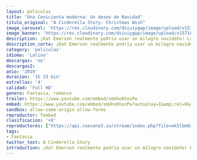 ```yaml
---
layout: peliculas
title: "Una Cenicienta moderna: Un deseo de Navidad"
titulo_original: "A Cinderella Story: Christmas Wish"
image_carousel: 'https://res.cloudinary.com/dsiuiygwp/image/upload/v1571886962/CINDERILLEA-min_hflyxe.jpg'
image_banner: 'https://res.cloudinary.com/dsiuiygwp/image/upload/v1571886969/AD0DFDDA-E04A-466C-B0BB-855E6FDEA177-min_porpmq.jpg'
description: ¡Kat Emerson realmente podría usar un milagro navideño! La aspirante a cantante y compositora puede tener grandes sueños, pero tiene problemas aún mayores. Tratada como una sirvienta por su vanidosa madrastra y hermanastras egoístas, Kat se ve obligada a realizar un trabajo desmoralizador como elfo.
description_corta: ¡Kat Emerson realmente podría usar un milagro navideño! La aspirante a cantante y compositora puede tener grandes sueños, pero tiene problemas aún mayores. Tratada como una...
category: 'peliculas'
idioma: 'Latino'
descargas: 'no'
descargas2:
anio: '2019'
duracion: '1h 33 min'
estrellas: '4'
calidad: 'Full HD'
genero: Fantasia, romance
trailer: https://www.youtube.com/embed/smUhoKhozPw
embed: https://www.youtube.com/embed/smUhoKhozPw?autoplay=1&amp;rel=0&amp;hd=1&border=0&wmode=opaque&enablejsapi=1&modestbranding=1&controls=1&showinfo=0
sandbox: allow-same-origin allow-forms
reproductor: fembed
clasificacion: '+8'
reproductores: ["https://api.cuevana3.io/stream/index.php?file=ek5lbm9xYWNrS0xYMTZLa2xNbkdvY3ZTb3BtZng4TGp6ZFpobGFMUGtOVFYySmlocU5XTzJkRE1tcHFuajVPb2w1eGphMkhEMGVQWDA2S21ZY1hRNEpQWHAyTmpsWk9wblpWcmtYK2p0ZEtzcDJHZm81WT0","https://gdriveplayer.co/embed2.php?link=baoI4JKCcy%252Bz%252Bl7tXnPPpQzKcDMqGZS5HejKjf6K6JEX9Ow48pPF023u9J0Rj4V1sOI5i7MTUQbbKjjgUwJAL7G%252Bz2DPohGgptuSgpiv%252BEXLu%252Bb2oS47%252BJ4AkFoSMIUSqdrMJH3zeC6pvMDTl93PWhsCcy4XHRlBVPcBea4C55DWZNrhArANbceopW6tc9tP6gBe2ndHFLwDeHDl67eITD","https://gdriveplayer.co/embed2.php?link=nFkEjMWS398YfGSB4LapYABGbhiBJBTAwj8vn3nCPiU9Bm9cCZWKGZCwnLa1NkzBw88HTx2c7xZ2j%252FB7%252BUuK5NRPQbxNA%252By7pEH3XTndE7aZbDdj1%252Fj0AbrN%252FXMeWDdw8QZQlAhgND2NJVp2jwtEqyz4R6zklNhsLH1LdTV7VQlLXMyHXTLVW01LlmGXtetuXrrAdmvOoiBiUy0VrhRyg0","https://gdriveplayer.co/embed2.php?link=1%252BgVfY%252FeLwEF%252Bx1USj8etAvQ2pjMz3274N9hM9Abd8JXLaJeKUEePIsiRXmEBmD0fCXq%252F%252FhWrFV6DKMQJoz1ey%252BbsWvOeBjbcMWBExCJi%252FQ8CZzR0DECW7WTkM%252FX6mM7rtvp5UcCczqHKOljLpADI%252F%252B1LPK3YFITuLcz64WCcVIF%252BUL9Mix2XJp%252FdDMn45iMrPIyny8QLd8y%252BzNaW8duW0rfhCTGv2mZLyZfblyUitEw%253D%253D","https://upstream.to/embed-7e2chbuj5mrt.html"]
tags:
- Fantasia
twitter_text: A Cinderella Story
introduction: ¡Kat Emerson realmente podría usar un milagro navideño! La aspirante a cantante y compositora puede tener grandes sueños, pero tiene problemas aún mayores. Tratada como una
---
```













